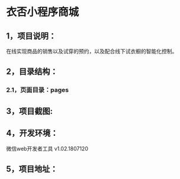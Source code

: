 # 衣否小程序商城


## 1，项目说明：
在线实现商品的销售以及试穿的预约，以及配合线下试衣橱的智能化控制。

## 2，目录结构：

### 2.1，页面目录：pages

## 3，项目截图:

## 4，开发环境：
微信web开发者工具 v1.02.1807120

## 5，项目地址：

